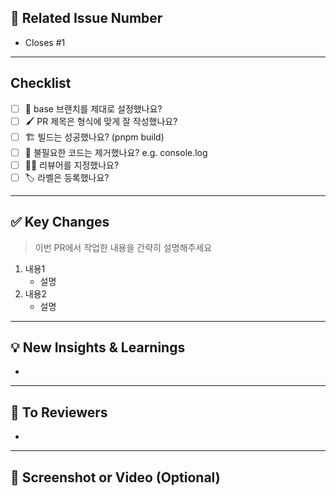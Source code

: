 <!-- PR의 제목은 다음과 같은 규칙으로 작성해주세요 -->
<!-- Feature -> main: "[Feat/#1] 로그인 기능 추가" -->
<!-- main -> pre-production: "[Deploy] v1.0.0 - 2025-01-05 QA" -->
<!-- pre-production -> production: "[Release] v1.0.0 - 2025-01-05 Production" -->

## 📌 Related Issue Number

<!-- Closes 키워드가 있어야 PR이 머지되었을 때 이슈가 자동으로 닫힙니다. -->

- Closes #1

---

## Checklist

- [ ] 🎋 base 브랜치를 제대로 설정했나요? <!-- main 또는 pre-production -->
- [ ] 🖌️ PR 제목은 형식에 맞게 잘 작성했나요? <!-- e.g. [Feat/#1] 로그인 기능 추가 -->
- [ ] 🏗️ 빌드는 성공했나요? (pnpm build)
- [ ] 🧹 불필요한 코드는 제거했나요? e.g. console.log
- [ ] 🙇‍♂️ 리뷰어를 지정했나요?
- [ ] 🏷️ 라벨은 등록했나요?

---

## ✅ Key Changes

> 이번 PR에서 작업한 내용을 간략히 설명해주세요

1. 내용1
   - 설명
2. 내용2
   - 설명

---

## 💡 New Insights & Learnings

-

---

## 📢 To Reviewers

-

---

## 📸 Screenshot or Video (Optional)

<!-- 이해하기 쉽도록 스크린샷을 첨부해주세요. -->
